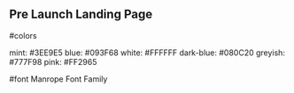 ## Pre Launch Landing Page 

#colors 

mint: #3EE9E5
blue: #093F68
white: #FFFFFF
dark-blue: #080C20
greyish: #777F98
pink: #FF2965

#font 
Manrope Font Family
